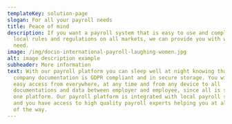 ```yaml
---
templateKey: solution-page
slogan: For all your payroll needs
title: Peace of mind
description: If you want a payroll system that is easy to use and compliant with
  local rules and regulations on all markets, we can provide you with what you
  need.
image: /img/docio-international-payroll-laughing-women.jpg
alt: image description example
subheader: More information
text: With our payroll platform you can sleep well at night knowing that all
  company documentation is GDPR compliant and in secure storage. You will have
  easy access from everywhere, at any time and from any device to all
  documentations and data between employer and employee, since all is shared in
  one platform. Our payroll platform is integrated with local payroll software
  and you have access to high quality payroll experts helping you at all steps
  of the way.
---
```

